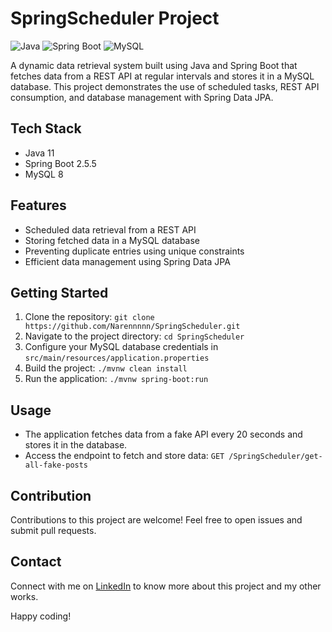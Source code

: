 # SpringScheduler Project

![Java](https://img.shields.io/badge/Java-11-orange)
![Spring Boot](https://img.shields.io/badge/Spring%20Boot-2.5.5-green)
![MySQL](https://img.shields.io/badge/MySQL-8-blue)

A dynamic data retrieval system built using Java and Spring Boot that fetches data from a REST API at regular intervals and stores it in a MySQL database. This project demonstrates the use of scheduled tasks, REST API consumption, and database management with Spring Data JPA.

## Tech Stack

- Java 11
- Spring Boot 2.5.5
- MySQL 8

## Features

- Scheduled data retrieval from a REST API
- Storing fetched data in a MySQL database
- Preventing duplicate entries using unique constraints
- Efficient data management using Spring Data JPA

## Getting Started

1. Clone the repository: `git clone https://github.com/Narennnnn/SpringScheduler.git`
2. Navigate to the project directory: `cd SpringScheduler`
3. Configure your MySQL database credentials in `src/main/resources/application.properties`
4. Build the project: `./mvnw clean install`
5. Run the application: `./mvnw spring-boot:run`

## Usage

- The application fetches data from a fake API every 20 seconds and stores it in the database.
- Access the endpoint to fetch and store data: `GET /SpringScheduler/get-all-fake-posts`

## Contribution

Contributions to this project are welcome! Feel free to open issues and submit pull requests.

## Contact

Connect with me on [LinkedIn](https://www.linkedin.com/in/yourlinkedinprofile/) to know more about this project and my other works.

Happy coding!
